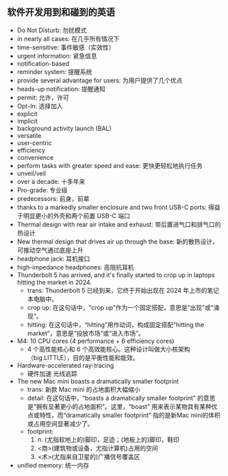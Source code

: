 ## 软件开发用到和碰到的英语

- Do Not Disturb: 勿扰模式
- in nearly all cases: 在几乎所有情况下
- time-sensitive: 事件敏感（实效性）
- urgent information: 紧急信息
- notification-based
- reminder system: 提醒系统
- provide several advantage for users: 为用户提供了几个优点
- heads-up notification: 提醒通知
- permit: 允许，许可
- Opt-In: 选择加入
- explicit
- implicit
- background activity launch (BAL)
- versatile
- user-centric
- efficiency
- convenience
- perform tasks with greater speed and ease: 更快更轻松地执行任务
- unveil/veil
- over a decade: 十多年来
- Pro-grade: 专业级
- predecessors: 前身，前辈
- thanks to a markedly smaller enclosure and two front USB-C ports: 得益于明显更小的外壳和两个前置 USB-C 端口
- Thermal design with rear air intake and exhaust: 带后置进气口和排气口的热设计
- New thermal design that drives air up through the base: 新的散热设计，可推动空气通过底座上升
- headphone jack: 耳机接口
- high-impedance headphones: 高阻抗耳机
- Thunderbolt 5 has arrived, and it's finally started to crop up in laptops hitting the market in 2024. 
  - trans: Thunderbolt 5 已经到来，它终于开始出现在 2024 年上市的笔记本电脑中。
  - crop up: 在这句话中，“crop up”作为一个固定搭配，意思是“出现”或“涌现”。
  - hitting: 在这句话中，“hitting”用作动词，构成固定搭配“hitting the market”，意思是“投放市场”或“进入市场”。
- M4: 10 CPU cores (4 performance + 6 efficiency cores)
  - 4 个高性能核心和 6 个高效能核心。这种设计叫做大小核架构（big.LITTLE），目的是平衡性能和能效。
- Hardware-accelerated ray-tracing
    - 硬件加速 光线追踪
- The new Mac mini boasts a dramatically smaller footprint
  - trans: 新款 Mac mini 的占地面积大幅缩小
  - detail: 在这句话中，“boasts a dramatically smaller footprint” 的意思是“拥有显著更小的占地面积”。这里，“boast” 用来表示某物具有某种优点或特性，而“dramatically smaller footprint” 指的是新Mac mini的体积或占用空间显著减少了。
  - footprint: 
    1. n. (尤指软地上的)脚印，足迹；(地板上的)脚印，鞋印
    2. <商>(建筑物或设备，尤指计算机)占用的空间
    3. <术>(尤指来自卫星的)广播信号覆盖区
- unified memory: 统一内存